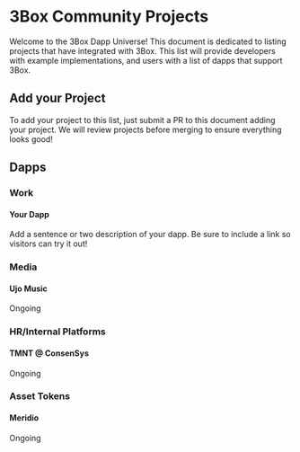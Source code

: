 # 3Box Community Projects
Welcome to the 3Box Dapp Universe! This document is dedicated to listing projects that have integrated with 3Box. This list will provide developers with example implementations, and users with a list of dapps that support 3Box.

## Add your Project
To add your project to this list, just submit a PR to this document adding your project. We will review projects before merging to ensure everything looks good!

## Dapps

### Work

#### Your Dapp
Add a sentence or two description of your dapp. Be sure to include a link so visitors can try it out!

### Media

#### Ujo Music
Ongoing

### HR/Internal Platforms

#### TMNT @ ConsenSys
Ongoing

### Asset Tokens

#### Meridio
Ongoing
